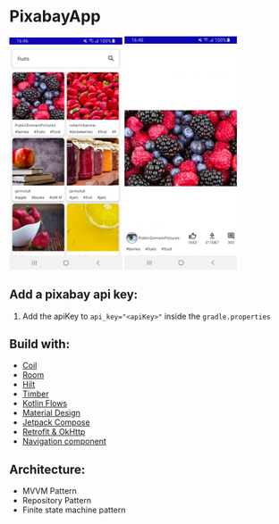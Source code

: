 
# PixabayApp

<p align="left">
<img src="searchScreen.jpg" width="40%"/>
<img src="detailsScreen.jpg" width="40%"/>
</p>

## Add a pixabay api key:
1. Add the apiKey to `api_key="<apiKey>"` inside the `gradle.properties`

## Build with:
- [Coil](https://github.com/coil-kt)
- [Room](https://developer.android.com/jetpack/androidx/releases/room)
- [Hilt](http://google.github.io/hilt/)
- [Timber](https://github.com/JakeWharton/timber)
- [Kotlin Flows](https://kotlinlang.org/docs/reference/coroutines/flow.html)
- [Material Design](https://material.io/blog/android-material-theme-color)
- [Jetpack Compose](https://developer.android.com/jetpack/compose?)
- [Retrofit & OkHttp](https://github.com/square/retrofit)
- [Navigation component](https://developer.android.com/guide/navigation)

## Architecture:
- MVVM Pattern
- Repository Pattern
- Finite state machine pattern
